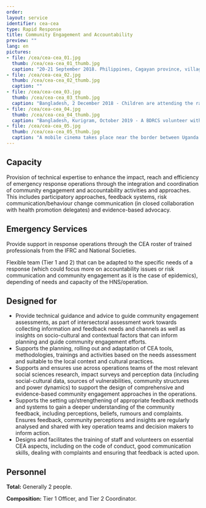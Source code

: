 ```yaml
---
order: 
layout: service
identifier: cea-cea
type: Rapid Response
title: Community Engagement and Accountability
preview: ""
lang: en
pictures:
- file: /cea/cea-cea_01.jpg
  thumb: /cea/cea-cea_01_thumb.jpg
  caption: "20-21 September 2018. Philippines, Cagayan province, village of Santa Margarita in the town of Baggao. Barely a week since deadly Typhoon Mangkhut (locally known as Ompong) hit the Philippines, Philippine Red Cross led the distribution of non-food items and hygiene kits to over 400 families. Before the distribution, families were oriented on the proper use of each item. "
- file: /cea/cea-cea_02.jpg
  thumb: /cea/cea-cea_02_thumb.jpg
  caption: ""
- file: /cea/cea-cea_03.jpg
  thumb: /cea/cea-cea_03_thumb.jpg
  caption: "Bangladesh, 2 December 2018 - Children are attending the radio listening programme where information is being provided highlighting particularly Cholera related issues faced by children and the necessary steps for preventing and treating the virus."
- file: /cea/cea-cea_04.jpg
  thumb: /cea/cea-cea_04_thumb.jpg
  caption: "Bangladesh, Kurigram, October 2019 - A BDRCS volunteer with IFRC colleague giving a simple orientation to the flood-affected people who gathered to receive multi-purpose cash grant and seeds support from BDRCS in Kurigram district."
- file: /cea/cea-cea_05.jpg
  thumb: /cea/cea-cea_05_thumb.jpg
  caption: "A mobile cinema takes place near the border between Uganda and DRC. The cinema provides a unique and engaging way for communities to get more information about Ebola and how to prevent and protect themselves from its spread. According to polls in this first mobile cinema, there was an average 40 per cent increase in the knowledge about Ebola."
---
```


## Capacity

Provision of technical expertise to enhance the impact, reach and efficiency of emergency response operations through the integration and coordination of community engagement and accountability activities and approaches. This includes participatory approaches, feedback systems, risk communication/behaviour change communication (in closed collaboration with health promotion delegates) and evidence-based advocacy. 

## Emergency Services

Provide support in response operations through the CEA roster of trained professionals from the IFRC and National Societies.

Flexible team (Tier 1 and 2) that can be adapted to the specific needs of a response (which could focus more on accountability issues or risk communication and community engagement as it is the case of epidemics), depending of needs and capacity of the HNS/operation.

## Designed for

- Provide technical guidance and advice to guide community engagement assessments, as part of intersectoral assessment work towards collecting information and feedback needs and channels as well as insights on socio-cultural and contextual factors that can inform planning and guide community engagement efforts.
- Supports the planning, rolling out and adaptation of CEA tools, methodologies, trainings and activities based on the needs assessment and suitable to the local context and cultural practices.
- Supports and ensures use across operations teams of the most relevant social sciences research, impact surveys and perception data (including social-cultural data, sources of vulnerabilities, community structures and power dynamics) to support the design of comprehensive and evidence-based community engagement approaches in the operations.
- Supports the setting up/strengthening of appropriate feedback methods and systems to gain a deeper understanding of the community feedback, including perceptions, beliefs, rumours and complaints. Ensures feedback, community perceptions and insights are regularly analysed and shared with key operation teams and decision makers to inform action.
- Designs and facilitates the training of staff and volunteers on essential CEA aspects, including on the code of conduct, good communication skills, dealing with complaints and ensuring that feedback is acted upon.

## Personnel

**Total:** Generally 2 people.

**Composition:** Tier 1 Officer, and Tier 2 Coordinator.
